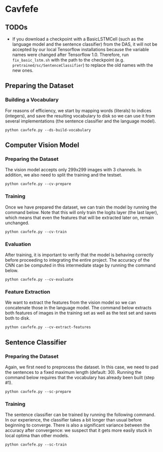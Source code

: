 # Cavfefe

## TODOs

- If you download a checkpoint with a BasicLSTMCell (such as the language model
  and the sentence classifier) from the DAS, it will not be accepted by our
  local Tensorflow installations because the variable names were changed after
  Tensorflow 1.0. Therefore, run `fix_basic_lstm.sh` with the path to the
  checkpoint (e.g. `pretrained/sc/SentenceClassifier`) to replace the old names
  with the new ones.

## Preparing the Dataset

### Building a Vocabulary

For reasons of efficiency, we start by mapping words (literals) to indices
(integers), and save the resulting vocabulary to disk so we can use it from
several implementations (the sentence classifier and the language model).

```
python cavfefe.py --ds-build-vocabulary
```

## Computer Vision Model

### Preparing the Dataset

The vision model accepts only 299x299 images with 3 channels. In addition, we
also need to split the training and the testset.

```
python cavfefe.py --cv-prepare
```

### Training

Once we have prepared the dataset, we can train the model by running the command
below. Note that this will only train the logits layer (the last layer), which
means that even the features that will be extracted later on, remain unchanged.

```
python cavfefe.py --cv-train
```

### Evaluation

After training, it is important to verify that the model is behaving correctly
before proceeding to integrating the entire project. The accuracy of the CNN can
be computed in this intermediate stage by running the command below.

```
python cavfefe.py --cv-evaluate
```

### Feature Extraction

We want to extract the features from the vision model so we can concatenate
those in the language model. The command below extracts both features of images in the training set as well as the test set and saves both to disk.

```
python cavfefe.py --cv-extract-features
```

## Sentence Classifier

### Preparing the Dataset

Again, we first need to preprocess the dataset. In this case, we need to pad the
sentences to a fixed maximum length (default: 30). Running the command below requires that the vocabulary has already been built (step #1).

```
python cavfefe.py --sc-prepare
```

### Training

The sentence classifier can be trained by running the following command. In our
experience, the classifier takes a bit longer than usual before beginning to
converge. There is also a significant variance between the accuracy after
convergence: we suspect that it gets more easily stuck in local optima than
other models.

```
python cavfefe.py --sc-train
```
